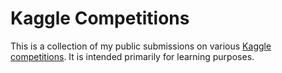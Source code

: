 # Kaggle Competitions

This is a collection of my public submissions on various [Kaggle competitions](https://www.kaggle.com/competitions). 
It is intended primarily for learning purposes.